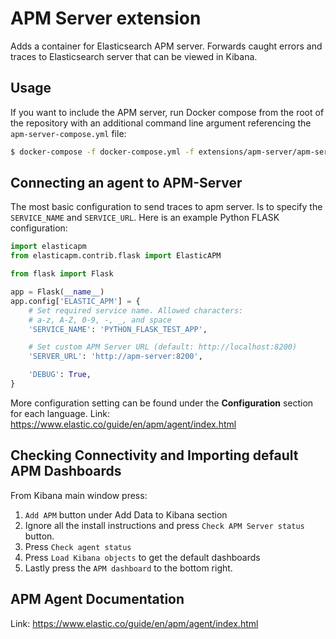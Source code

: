 # APM Server extension

Adds a container for Elasticsearch APM server. Forwards caught errors and traces to Elasticsearch
server that can be viewed in Kibana.

## Usage

If you want to include the APM server, run Docker compose from the root of
the repository with an additional command line argument referencing the `apm-server-compose.yml` file:

```bash
$ docker-compose -f docker-compose.yml -f extensions/apm-server/apm-server-compose.yml up
```

## Connecting an agent to APM-Server

The most basic configuration to send traces to apm server. Is to specify the
`SERVICE_NAME` and `SERVICE_URL`. Here is an example Python FLASK configuration:

```python
import elasticapm
from elasticapm.contrib.flask import ElasticAPM

from flask import Flask

app = Flask(__name__)
app.config['ELASTIC_APM'] = {
    # Set required service name. Allowed characters:
    # a-z, A-Z, 0-9, -, _, and space
    'SERVICE_NAME': 'PYTHON_FLASK_TEST_APP',

    # Set custom APM Server URL (default: http://localhost:8200)
    'SERVER_URL': 'http://apm-server:8200',

    'DEBUG': True,
}
```

More configuration setting can be found under the **Configuration**
section for each language. Link: https://www.elastic.co/guide/en/apm/agent/index.html

## Checking Connectivity and Importing default APM Dashboards

From Kibana main window press:

1. `Add APM` button under Add Data to Kibana section
2. Ignore all the install instructions and press `Check APM Server status` button.
3. Press `Check agent status`
4. Press `Load Kibana objects` to get the default dashboards
5. Lastly press the `APM dashboard` to the bottom right.

## APM Agent Documentation

Link: https://www.elastic.co/guide/en/apm/agent/index.html

